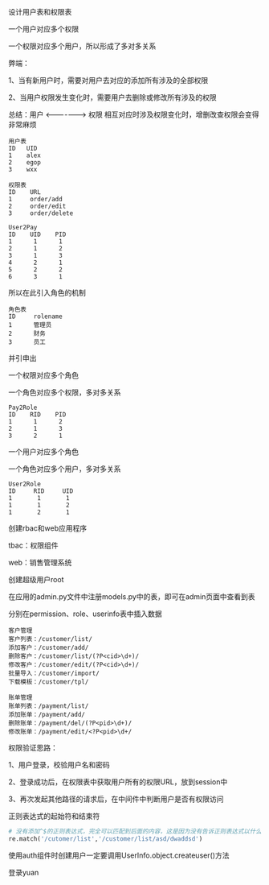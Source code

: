 设计用户表和权限表

一个用户对应多个权限

一个权限对应多个用户，所以形成了多对多关系

弊端：

1、当有新用户时，需要对用户去对应的添加所有涉及的全部权限

2、当用户权限发生变化时，需要用户去删除或修改所有涉及的权限

总结：用户 <-------> 权限 相互对应时涉及权限变化时，增删改查权限会变得非常麻烦

```
用户表                    
ID   UID
1    alex
2    egop
3    wxx
```

```
权限表
ID    URL
1     order/add
2     order/edit
3     order/delete
```

```
User2Pay
ID    UID    PID
1      1      1
2      1      2
3      1      3
4      2      1
5      2      2
6      3      1
```



所以在此引入角色的机制

```
角色表
ID     rolename
1      管理员
2      财务
3      员工
```

并引申出

一个权限对应多个角色

一个角色对应多个权限，多对多关系

```
Pay2Role
ID    RID    PID
1      1      2
2      1      3
3      2      1
```
一个用户对应多个角色

一个角色对应多个用户，多对多关系

```
User2Role
ID     RID     UID
1       1       1
1       1       2
1       2       1
```



创建rbac和web应用程序

tbac：权限组件

web：销售管理系统

创建超级用户root

在应用的admin.py文件中注册models.py中的表，即可在admin页面中查看到表

分别在permission、role、userinfo表中插入数据

```
客户管理
客户列表：/customer/list/
添加客户：/customer/add/
删除客户：/customer/list/(?P<cid>\d+)/
修改客户：/customer/edit/(?P<cid>\d+)/
批量导入：/customer/import/
下载模板：/customer/tpl/

账单管理
账单列表：/payment/list/
添加账单：/payment/add/
删除账单：/payment/del/(?P<pid>\d+)/
修改账单：/payment/edit/<?P<pid>\d+/
```





权限验证思路：

1、用户登录，校验用户名和密码

2、登录成功后，在权限表中获取用户所有的权限URL，放到session中

3、再次发起其他路径的请求后，在中间件中判断用户是否有权限访问



正则表达式的起始符和结束符

```python
# 没有添加^$的正则表达式，完全可以匹配到后面的内容，这是因为没有告诉正则表达式以什么结尾来结束匹配
re.match('/cutomer/list','/customer/list/asd/dwaddsd')
```



使用auth组件时创建用户一定要调用UserInfo.object.createuser()方法



登录yuan